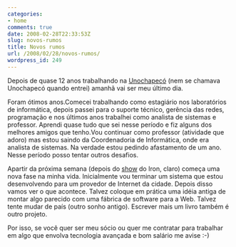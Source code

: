 ```yaml
---
categories:
- home
comments: true
date: 2008-02-28T22:33:53Z
slug: novos-rumos
title: Novos rumos
url: /2008/02/28/novos-rumos/
wordpress_id: 249
---
```


Depois de quase 12 anos trabalhando na [Unochapecó](http://www.unochapeco.edu.br) (nem se chamava Unochapecó quando entrei) amanhã vai ser meu último dia.

Foram ótimos anos.Comecei trabalhando como estagiário nos laboratórios de informática, depois passei para o suporte técnico, gerência das redes, programação e nos últimos anos trabalhei como analista de sistemas e professor.  Aprendi quase tudo que sei nesse período e fiz alguns dos melhores amigos que tenho.Vou continuar como professor (atividade que adoro) mas estou saindo da Coordenadoria de Informática, onde era analista de sistemas. Na verdade estou pedindo afastamento de um ano. Nesse período posso tentar outros desafios.

Apartir da próxima semana (depois do [show](/blog/2007/12/19/up-the-irons) do Iron, claro) começa uma nova fase na minha vida.  Inicialmente vou terminar um sistema que estou desenvolvendo para um provedor de Internet da cidade. Depois disso vamos ver o que acontece. Talvez coloque em prática uma idéia antiga de montar algo parecido com uma fábrica de software para a Web. Talvez tente mudar de país (outro sonho antigo). Escrever mais um livro também é outro projeto.

Por isso, se você quer ser meu sócio ou quer me contratar para trabalhar em algo que envolva tecnologia avançada e bom salário me avise :-)
